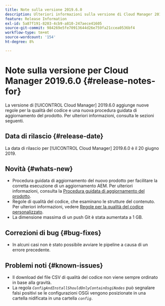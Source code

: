 ```yaml
---
title: Note sulla versione 2019.6.0
description: Ulteriori informazioni sulla versione di Cloud Manager 2019.6.0.
feature: Release Information
exl-id: 5a87f191-8203-4cb9-a810-247aece41605
source-git-commit: 984269e5fe70913644d26e759fa21ccea0536bf4
workflow-type: tm+mt
source-wordcount: '154'
ht-degree: 8%

---
```


# Note sulla versione per Cloud Manager 2019.6.0 {#release-notes-for}

La versione di [!UICONTROL Cloud Manager] 2019.6.0 aggiunge nuove regole per la qualità del codice e una nuova procedura guidata di aggiornamento del prodotto. Per ulteriori informazioni, consulta le sezioni seguenti.

## Data di rilascio {#release-date}

La data di rilascio per [!UICONTROL Cloud Manager] 2019.6.0 è il 20 giugno 2019.

## Novità {#whats-new}

* Procedura guidata di aggiornamento del nuovo prodotto per facilitare la corretta esecuzione di un aggiornamento AEM. Per ulteriori informazioni, consulta la [Procedura guidata di aggiornamento del prodotto](/help/product-update-wizard/overview.md).
* Regole di qualità del codice, che esaminano le strutture del contenuto. Per ulteriori informazioni, vedere [Regole per la qualità del codice personalizzato](/help/using/custom-code-quality-rules.md).
* La dimensione massima di un push Git è stata aumentata a 1 GB.

## Correzioni di bug {#bug-fixes}

* In alcuni casi non è stato possibile avviare le pipeline a causa di un errore precedente.

## Problemi noti {#known-issues}

* Il download del file CSV di qualità del codice non viene sempre ordinato in base alla gravità.
* La regola *`ConfigAndInstallShouldOnlyContainOsgiNodes`* può segnalare falsi positivi se le configurazioni OSGi vengono posizionate in una cartella nidificata in una cartella *`config`*.
